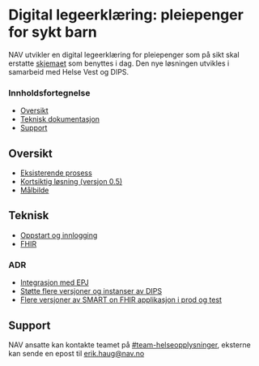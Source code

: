 # Digital legeerklæring: pleiepenger for sykt barn 

NAV utvikler en digital legeerklæring for pleiepenger som på sikt skal erstatte [skjemaet](https://cdn.sanity.io/files/8ux9tyb9/production/549dc33c95aecd95b1bafb686ff988bfa0668151.pdf) som benyttes i dag. Den nye løsningen utvikles i samarbeid med Helse Vest og DIPS. 
### Innholdsfortegnelse

* [Oversikt](#oversikt)
* [Teknisk dokumentasjon](#teknisk)
* [Support](#support)

## Oversikt

* [Eksisterende prosess](as-is)
* [Kortsiktig løsning (versjon 0.5)](0-5)
* [Målbilde](to-be)


## Teknisk

* [Oppstart og innlogging](teknisk/oppstart)
* [FHIR](teknisk/fhir)

### ADR

* [Integrasjon med EPJ](adr/arkitektur)
* [Støtte flere versjoner og instanser av DIPS](adr/epj-instanser)
* [Flere versjoner av SMART on FHIR applikasjon i prod og test](adr/versjoner)

## Support

NAV ansatte kan kontakte teamet på [#team-helseopplysninger](https://app.slack.com/client/T5LNAMWNA/C01AQTAU3CH), eksterne kan sende en epost til <erik.haug@nav.no>
